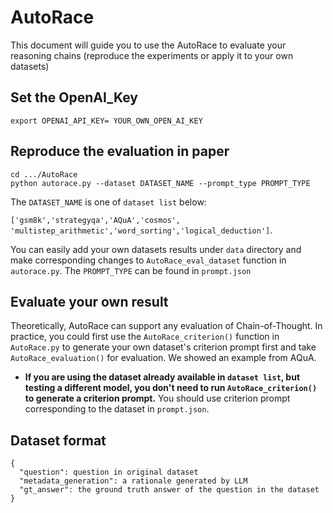 # AutoRace

This document will guide you to use the AutoRace to evaluate your reasoning chains (reproduce the experiments or apply it to your own datasets)

## Set the OpenAI_Key

```
export OPENAI_API_KEY= YOUR_OWN_OPEN_AI_KEY
```

## Reproduce the evaluation in paper

```
cd .../AutoRace
python autorace.py --dataset DATASET_NAME --prompt_type PROMPT_TYPE
```

The `DATASET_NAME` is one of `dataset list` below:

`['gsm8k','strategyqa','AQuA','cosmos', 'multistep_arithmetic','word_sorting','logical_deduction']`.

You can easily add your own datasets results under `data` directory and make corresponding changes to `AutoRace_eval_dataset` function in `autorace.py`. The `PROMPT_TYPE` can be found in `prompt.json`

## Evaluate your own result

Theoretically, AutoRace can support any evaluation of Chain-of-Thought. In practice, you could first use the `AutoRace_criterion()` function in `AutoRace.py` to generate your own dataset's criterion prompt first and take `AutoRace_evaluation()` for evaluation. We showed an example from AQuA.

* **If you are using the dataset already available in `dataset list`, but testing a different model, you don't need to run `AutoRace_criterion()` to generate a criterion prompt.** You should use criterion prompt corresponding to the dataset in `prompt.json`.

## Dataset format

```jsonl
{
  "question": question in original dataset
  "metadata_generation": a rationale generated by LLM
  "gt_answer": the ground truth answer of the question in the dataset
}
```

